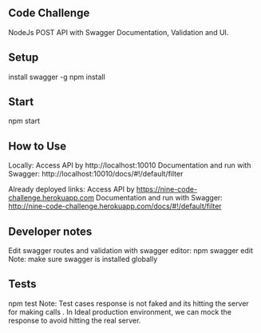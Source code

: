 ## Code Challenge

NodeJs POST API with Swagger Documentation, Validation and UI.

## Setup
install swagger -g 
npm install

## Start
npm start

## How to Use
Locally:
	Access API by http://localhost:10010
	Documentation and run with Swagger:
	http://localhost:10010/docs/#!/default/filter

Already deployed links:
	Access API by https://nine-code-challenge.herokuapp.com
	Documentation and run with Swagger:
	http://nine-code-challenge.herokuapp.com/docs/#!/default/filter


## Developer notes
Edit swagger routes and validation with swagger editor:
npm swagger edit
Note: make sure swagger is installed globally 


## Tests

npm test 
Note: Test cases response is not faked and its hitting the server for making calls . In Ideal production environment, we can mock the response to avoid hitting the real server.

